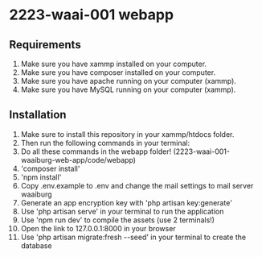 # 2223-waai-001 webapp

## Requirements
1. Make sure you have xammp installed on your computer.
2. Make sure you have composer installed on your computer.
3. Make sure you have apache running on your computer (xammp).
4. Make sure you have MySQL running on your computer (xammp).

## Installation
1. Make sure to install this repository in your xammp/htdocs folder.
2. Then run the following commands in your terminal:
3. Do all these commands in the webapp folder! (2223-waai-001-waaiburg-web-app/code/webapp)
4. 'composer install'
5. 'npm install'
6. Copy .env.example to .env and change the mail settings to mail server waaiburg
7. Generate an app encryption key with 'php artisan key:generate'
8. Use 'php artisan serve' in your terminal to run the application
9. Use 'npm run dev' to compile the assets (use 2 terminals!)
10. Open the link to 127.0.0.1:8000 in your browser
11. Use 'php artisan migrate:fresh --seed' in your terminal to create the database
